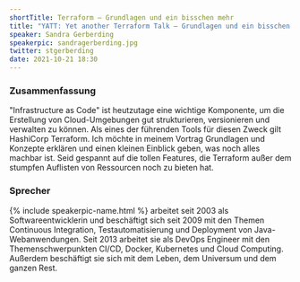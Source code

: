 ```yaml
---
shortTitle: Terraform – Grundlagen und ein bisschen mehr
title: "YATT: Yet another Terraform Talk – Grundlagen und ein bisschen mehr"
speaker: Sandra Gerberding
speakerpic: sandragerberding.jpg
twitter: stgerberding
date: 2021-10-21 18:30
---
```


### Zusammenfassung

"Infrastructure as Code" ist heutzutage eine wichtige Komponente, um die Erstellung von Cloud-Umgebungen gut strukturieren, versionieren und verwalten zu können. Als eines der führenden Tools für diesen Zweck gilt HashiCorp Terraform. Ich möchte in meinem Vortrag Grundlagen und Konzepte erklären und einen kleinen Einblick geben, was noch alles machbar ist. Seid gespannt auf die tollen Features, die Terraform außer dem stumpfen Auflisten von Ressourcen noch zu bieten hat.

### Sprecher

{% include speakerpic-name.html %} arbeitet seit 2003 als Softwareentwicklerin und beschäftigt sich seit 2009 mit den Themen Continuous Integration, Testautomatisierung und Deployment von Java-Webanwendungen. Seit 2013 arbeitet sie als DevOps Engineer mit den Themenschwerpunkten CI/CD, Docker, Kubernetes und Cloud Computing. Außerdem beschäftigt sie sich mit dem Leben, dem Universum und dem ganzen Rest.

